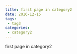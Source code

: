 ```yaml
---
title: first page in category2
date: 2016-12-15
tags:
 - tag3
categories: 
 - category2
---
```

first page in category2
